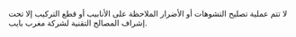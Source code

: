 لا تتم عملية تصليح التشوهات أو الأضرار الملاحظة على الأنابيب أو قطع التركيب إلا تحت إشراف المصالح التقنية لشركة مغرب بايب.